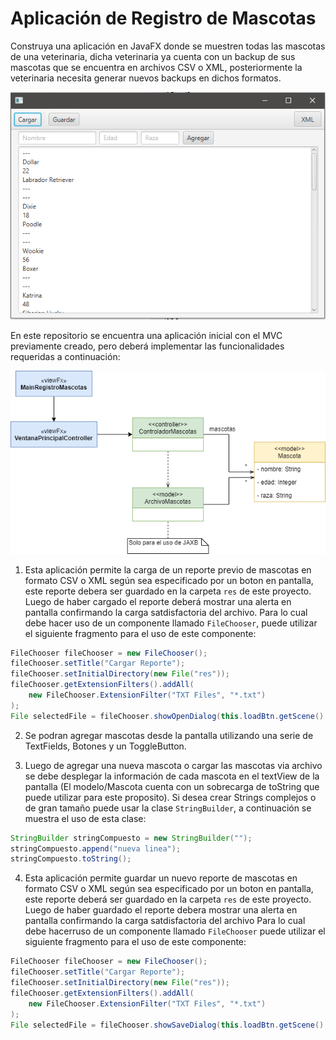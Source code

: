 # Aplicación de Registro de Mascotas

Construya una aplicación en JavaFX donde se muestren todas las mascotas de una veterinaria, dicha veterinaria ya cuenta con un backup de sus mascotas que se encuentra en archivos CSV o XML, posteriormente la veterinaria necesita generar nuevos backups en dichos formatos.

![App](img/app.PNG)

En este repositorio se encuentra una aplicación inicial con el MVC previamente creado, pero deberá implementar las funcionalidades requeridas a continuación:

![App](img/uml.png)

1. Esta aplicación permite la carga de un reporte previo de mascotas en formato CSV o XML según sea especificado por un boton en pantalla, este reporte debera ser guardado en la carpeta ```res``` de este proyecto. Luego de haber cargado el reporte deberá mostrar una alerta en pantalla confirmando la carga satdisfactoria del archivo. Para lo cual debe hacer uso de un componente llamado ```FileChooser```, puede utilizar el siguiente fragmento para el uso de este componente:
  ```java
  FileChooser fileChooser = new FileChooser();
  fileChooser.setTitle("Cargar Reporte");
  fileChooser.setInitialDirectory(new File("res"));
  fileChooser.getExtensionFilters().addAll(
      new FileChooser.ExtensionFilter("TXT Files", "*.txt")
  );
  File selectedFile = fileChooser.showOpenDialog(this.loadBtn.getScene().getWindow());
  ```

2. Se podran agregar mascotas desde la pantalla utilizando una serie de TextFields, Botones y un ToggleButton.

3. Luego de agregar una nueva mascota o cargar las mascotas via archivo se debe desplegar la información de cada mascota en el textView de la pantalla (El modelo/Mascota cuenta con un sobrecarga de toString que puede utilizar para este proposito). Si desea crear Strings complejos o de gran tamaño puede usar la clase ```StringBuilder```, a continuación se muestra el uso de esta clase:
  ```java
  StringBuilder stringCompuesto = new StringBuilder(""); 
  stringCompuesto.append("nueva linea");
  stringCompuesto.toString();
  ```

4. Esta aplicación permite guardar un nuevo reporte de mascotas en formato CSV o XML según sea especificado por un boton en pantalla, este reporte deberá ser guardado en la carpeta ```res``` de este proyecto. Luego de haber guardado el reporte debera mostrar una alerta en pantalla confirmando la carga satdisfactoria del archivo Para lo cual debe hacerruso de un componente llamado ```FileChooser``` puede utilizar el siguiente fragmento para el uso de este componente:
  ```java
  FileChooser fileChooser = new FileChooser();
  fileChooser.setTitle("Cargar Reporte");
  fileChooser.setInitialDirectory(new File("res"));
  fileChooser.getExtensionFilters().addAll(
      new FileChooser.ExtensionFilter("TXT Files", "*.txt")
  );
  File selectedFile = fileChooser.showSaveDialog(this.loadBtn.getScene().getWindow());
  ```
